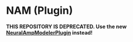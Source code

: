 # NAM (Plugin)

**THIS REPOSITORY IS DEPRECATED.  Use the new [NeuralAmpModelerPlugin](https://github.com/sdatkinson/NeuralAmpModelerPlugin) instead!**
